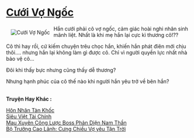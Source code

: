 <a href="https://utruyen.com/truyen/cuoi-vo-ngoc/19410/" title="Cưới Vợ Ngốc"><h1>Cưới Vợ Ngốc</h1></a><div style="display:table"><img align="right" style="float: left; padding: 10px;" src="https://utruyen.com/images/story/200x260/cuoi-vo-ngoc.jpg" alt="Cưới Vợ Ngốc">Hắn cưới phải cô vợ ngốc, cảm giác hoài nghi nhân sinh mãnh liệt. Nhất là khi mẹ hắn lại cực kì thương cô!??<p></p>Cô thì hay rồi, cứ kiếm chuyện trêu chọc hắn, khiến hắn phát điên mới chịu thôi.... nhưng hắn lại không làm gì được cô. Chỉ vì người quyền lực nhất nhà bảo vệ cô...<p></p>Đôi khi thấy bực nhưng cũng thấy dễ thương?<p></p>Nhưng hạnh phúc của cô thế nào khi người hắn yêu trở về bên hắn?</div><p><br><b>Truyện Hay Khác :</b></p><a href="https://utruyen.com/truyen/hon-nhan-tan-khoc/17035/" alt="Hôn Nhân Tàn Khốc">Hôn Nhân Tàn Khốc</a><br/><a href="https://truyenngontinhay.wordpress.com/2019/10/03/sieu-viet-tai-chinh/" alt="Siêu Việt Tài Chính">Siêu Việt Tài Chính</a><br/><a href="https://truyenngontinhay.wordpress.com/2019/10/03/mau-xuyen-cong-luoc-boss-phan-dien-nam-than/" alt="Mau Xuyên Công Lược Boss Phản Diện Nam Thần">Mau Xuyên Công Lược Boss Phản Diện Nam Thần</a><br/><a href="https://truyenngontinhay.wordpress.com/2019/10/03/bo-truong-cao-lanh-cung-chieu-vo-yeu-tan-troi/" alt="Bộ Trưởng Cao Lãnh: Cưng Chiều Vợ yêu Tận Trời">Bộ Trưởng Cao Lãnh: Cưng Chiều Vợ yêu Tận Trời</a><br/>